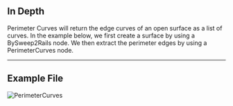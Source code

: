 ## In Depth
Perimeter Curves will return the edge curves of an open surface as a list of curves. In the example below, we first create a surface by using a BySweep2Rails node. We then extract the perimeter edges by using a PerimeterCurves node.
___
## Example File

![PerimeterCurves](./Autodesk.DesignScript.Geometry.Surface.PerimeterCurves_img.jpg)


